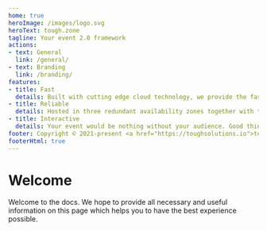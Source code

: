 ```yaml
---
home: true
heroImage: /images/logo.svg
heroText: tough.zone
tagline: Your event 2.0 framework
actions:
- text: General
  link: /general/
- text: Branding
  link: /branding/
features:
- title: Fast
  details: Built with cutting edge cloud technology, we provide the fastest event 2.0 experience.
- title: Reliable
  details: Hosted in three redundant availability zones together with test-driven development, we are proud to be reliable.
- title: Interactive
  details: Your event would be nothing without your audience. Good thing they will become part of it using our revolutionary interaction features.
footer: Copyright © 2021-present <a href="https://toughsolutions.io">tough solutions GmbH</a>
footerHtml: true
---
```


# Welcome

Welcome to the <ToughZone /> docs. We hope to provide all necessary and useful information on this
page which helps you to have the best experience possible.
